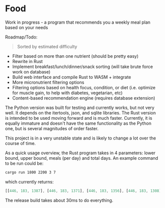 # Food

Work in progress - a program that recommends you a weekly meal plan based on your needs

Roadmap/Todo:
> Sorted by estimated difficulty

- Filter based on more than one nutrient (should be pretty easy)
- Rewrite in Rust
- Implement breakfast/lunch/dinner/snack sorting (will take brute force work on database)
- Build web interface and compile Rust to WASM + integrate
- More micronutrient filtering options
- Filtering options based on health focus, condition, or diet (i.e. optimize for muscle gain, to help
with diabetes, vegetarian, etc)
- Content-based recommendation engine (requires database extension) 

The Python version was built for testing and currently works, but not very well. It depends on the itertools, json, and sqlite libraries. 
The Rust version is intended to be used moving forward and is much faster. Currently, it is equally immature and doesn't have the same functionality as the Python one, but is several magnitudes of order faster. 

This project is in a very unstable state and is likely to change a lot over the course of time.

As a quick usage overview, the Rust program takes in 4 parameters: lower bound, upper bound, meals (per day) and total days. An example command to be run could be:
```bash
cargo run 1800 2200 3 7
```
which currently returns:
```rust
[[446, 183, 1387], [446, 183, 1371], [446, 183, 1356], [446, 183, 1308], [446, 183, 1413], [446, 183, 1210], [446, 183, 1444]]
```
The release build takes about 30ms to do everything.

